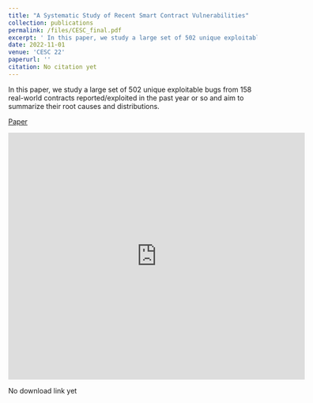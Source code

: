 ```yaml
---
title: "A Systematic Study of Recent Smart Contract Vulnerabilities"
collection: publications
permalink: /files/CESC_final.pdf
excerpt: ' In this paper, we study a large set of 502 unique exploitable bugs from 158 real-world contracts reported/exploited in the past year or so and aim to summarize their root causes and distributions.'
date: 2022-11-01
venue: 'CESC 22'
paperurl: ''
citation: No citation yet
---
```

In this paper, we study a large set of 502 unique exploitable bugs from 158 real-world contracts reported/exploited in the past year or so and aim to summarize their root causes and distributions.

[Paper](http://NioTheFirst.github.io/files/CESC_final.pdf)

<embed src="http://NioTheFirst.github.io/files/paper1.pdf" type="application/pdf" width="600px" height="500px" />

No download link yet

  


